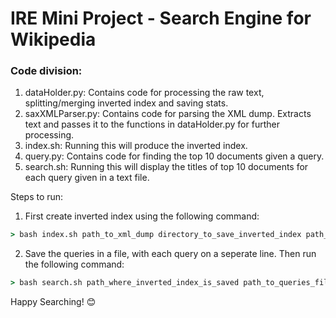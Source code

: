 # IRE Mini Project - Search Engine for Wikipedia

### Code division:
1) dataHolder.py: Contains code for processing the raw text, splitting/merging inverted index and saving stats.
2) saxXMLParser.py: Contains code for parsing the XML dump. Extracts text and passes it to the functions in dataHolder.py for further processing.
3) index.sh: Running this will produce the inverted index.
4) query.py: Contains code for finding the top 10 documents given a query.
5) search.sh: Running this will display the titles of top 10 documents for each query given in a text file.

Steps to run:
1) First create inverted index using the following command:
```bat
> bash index.sh path_to_xml_dump directory_to_save_inverted_index path_to_save_stats
```
2) Save the queries in a file, with each query on a seperate line. Then run the following command:
```bat
> bash search.sh path_where_inverted_index_is_saved path_to_queries_file
```

Happy Searching! :blush:
